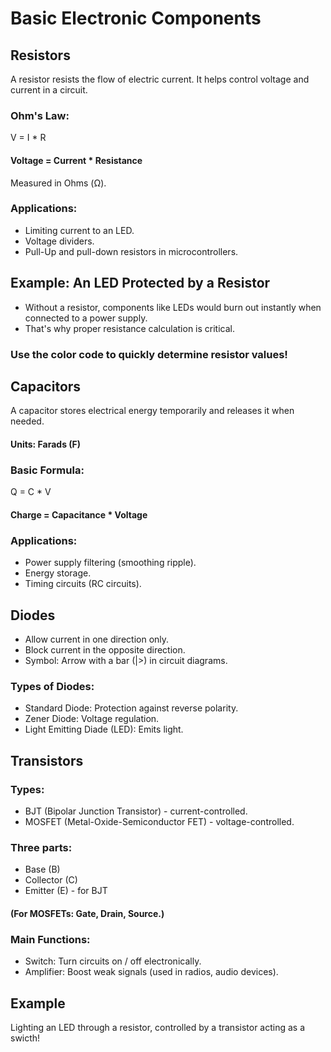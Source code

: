 # Basic Electronic Components
## Resistors
A resistor resists the flow of electric current. It helps control voltage and current in a circuit.
### Ohm's Law:
V = I * R
#### Voltage = Current * Resistance
Measured in Ohms (Ω).
### Applications:
- Limiting current to an LED.
- Voltage dividers.
- Pull-Up and pull-down resistors in microcontrollers.
## Example: An LED Protected by a Resistor
- Without a resistor, components like LEDs would burn out instantly when connected to a power supply.
- That's why proper resistance calculation is critical.
### Use the color code to quickly determine resistor values!
## Capacitors
A capacitor stores electrical energy temporarily and releases it when needed.
#### Units: Farads (F)
### Basic Formula:
Q = C * V
#### Charge = Capacitance * Voltage
### Applications:
- Power supply filtering (smoothing ripple).
- Energy storage.
- Timing circuits (RC circuits).
## Diodes
- Allow current in one direction only.
- Block current in the opposite direction.
- Symbol: Arrow with a bar (|>) in circuit diagrams.
### Types of Diodes:
- Standard Diode: Protection against reverse polarity.
- Zener Diode: Voltage regulation.
- Light Emitting Diade (LED): Emits light.
## Transistors
### Types:
- BJT (Bipolar Junction Transistor) - current-controlled.
- MOSFET (Metal-Oxide-Semiconductor FET) - voltage-controlled.
### Three parts:
- Base (B)
- Collector (C)
- Emitter (E) - for BJT
#### (For MOSFETs: Gate, Drain, Source.)
### Main Functions:
- Switch: Turn circuits on / off electronically.
- Amplifier: Boost weak signals (used in radios, audio devices).
## Example
Lighting an LED through a resistor, controlled by a transistor acting as a swicth!
